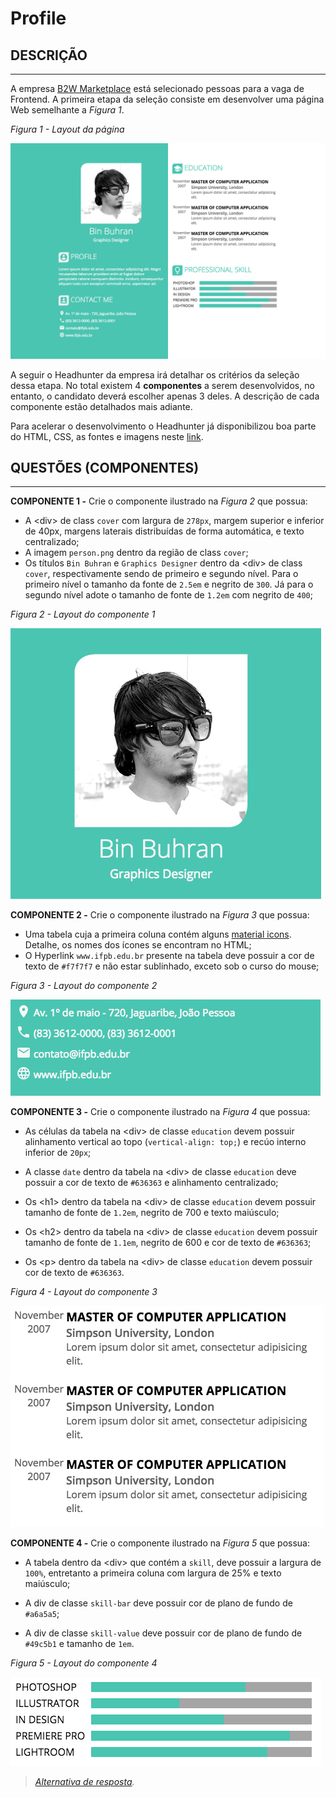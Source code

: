 # Profile

## DESCRIÇÃO
---

A empresa [B2W Marketplace](https://github.com/b2w-marketplace/code-challenge) está selecionado pessoas para a vaga de Frontend. A primeira etapa da seleção consiste em desenvolver uma página Web semelhante a *Figura 1*.

*Figura 1 - Layout da página*

![Layout da página](assets/layout.png)

A seguir o Headhunter da empresa irá detalhar os critérios da seleção dessa etapa. No total existem 4 **componentes** a serem desenvolvidos, no entanto, o candidato deverá escolher apenas 3 deles. A descrição de cada componente estão detalhados mais adiante.

Para acelerar o desenvolvimento o Headhunter já disponibilizou boa parte do HTML, CSS, as fontes e imagens neste [link](code.zip).

## QUESTÕES (COMPONENTES)
---

**COMPONENTE 1 -** Crie o componente ilustrado na *Figura 2* que possua:

* A &lt;div> de class `cover` com largura de `278px`, margem superior e inferior de 40px, margens laterais distribuídas de forma automática, e texto centralizado;
* A imagem `person.png` dentro da região de class `cover`;
* Os títulos `Bin Buhran` e `Graphics Designer` dentro da &lt;div> de class `cover`, respectivamente sendo de primeiro e segundo nível. Para o primeiro nível o tamanho da fonte de `2.5em` e negrito de `300`. Já para o segundo nível adote o tamanho de fonte de `1.2em` com negrito de `400`;

*Figura 2 - Layout do componente 1* <br>

![Layout da página](assets/component1.png)

**COMPONENTE 2 -** Crie o componente ilustrado na *Figura 3* que possua:

* Uma tabela cuja a primeira coluna contém alguns [material icons](https://material.io/icons/). Detalhe, os nomes dos ícones se encontram no HTML;
* O Hyperlink `www.ifpb.edu.br` presente na tabela deve possuir a cor de texto de `#f7f7f7` e não estar sublinhado, exceto sob o curso do mouse;

*Figura 3 - Layout do componente 2* <br>

![Layout da página](assets/component2.png)

**COMPONENTE 3 -** Crie o componente ilustrado na *Figura 4* que possua:

* As células da tabela na &lt;div> de classe `education` devem possuir alinhamento vertical ao topo (`vertical-align: top;`) e recúo interno inferior de `20px`;

* A classe `date` dentro da tabela na &lt;div> de classe `education` deve possuir a cor de texto de `#636363` e alinhamento centralizado;

* Os &lt;h1> dentro da tabela na &lt;div> de classe `education` devem possuir tamanho de fonte de `1.2em`, negrito de 700 e texto maiúsculo;

* Os &lt;h2> dentro da tabela na &lt;div> de classe `education` devem possuir tamanho de fonte de `1.1em`, negrito de 600 e cor de texto de `#636363`;

* Os &lt;p> dentro da tabela na &lt;div> de classe `education` devem possuir cor de texto de `#636363`.

*Figura 4 - Layout do componente 3* <br>

![Layout da página](assets/component3.png)

**COMPONENTE 4 -** Crie o componente ilustrado na *Figura 5* que possua:

* A tabela dentro da &lt;div> que contém a `skill`, deve possuir a largura de `100%`, entretanto a primeira coluna com largura de 25% e texto maiúsculo;

* A div de classe `skill-bar` deve possuir cor de plano de fundo de `#a6a5a5`;

* A div de classe `skill-value` deve possuir cor de plano de fundo de `#49c5b1` e tamanho de `1em`.

*Figura 5 - Layout do componente 4* <br>

![Layout da página](assets/component4.png)

> *[Alternativa de resposta](code-response/).*
